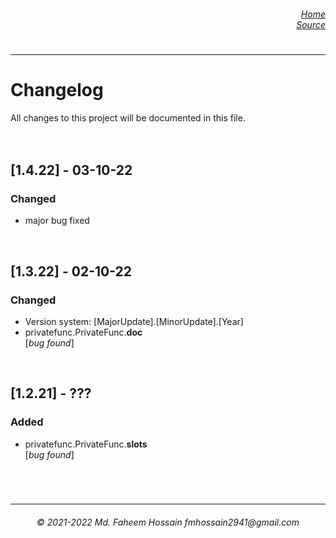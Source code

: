 <h6>
  <dl align="right">
    <dt><a href="https://github.com/Faheem41/Private-Function-in-Python" rel="noreferrer">Home</a></dt>
    <dt><a href="https://github.com/Faheem41/Private-Function-in-Python/blob/main/src/privatefunc.py" rel="noreferrer">Source</a></dt>
  </dl>
</h6>

#
----------------

# Changelog
All changes to this project will be documented in this file.
</br></br></br>

## [1.4.22] - 03-10-22
### Changed
- major bug fixed
</br>

## [1.3.22] - 02-10-22
### Changed
- Version system: [MajorUpdate].[MinorUpdate].[Year]
- privatefunc.PrivateFunc.__doc__
</br>[*bug found*]
</br>

## [1.2.21] - ???
### Added
- privatefunc.PrivateFunc.__slots__
</br>[*bug found*]
</br>

#
----------------
<h6 align="center">© 2021-2022 Md. Faheem Hossain fmhossain2941@gmail.com</h6>
